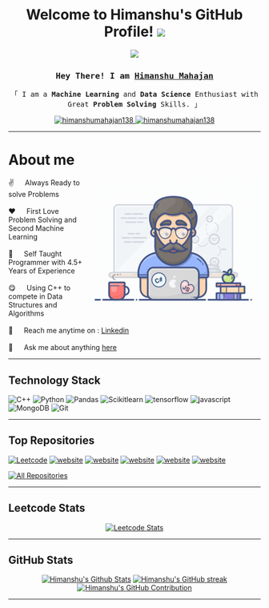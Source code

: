 <h1 align="center">
  Welcome to Himanshu's GitHub Profile!
  <img src="https://media.giphy.com/media/hvRJCLFzcasrR4ia7z/giphy.gif" width="28">
</h1>


<p align="center">
  <a href="https://github.com/himanshumahajan138"><img src="https://readme-typing-svg.herokuapp.com/?lines=Self%20Taught%20Programmer;ML%20and%20DS%20Enthusiast;4.5%2B%20years%20of%20coding%20experience;Always%20ready%20to%20learn%20new%20things&center=true&width=500&height=45"></a>
</p>

<!-- Intro  -->
<h3 align="center">
        <samp> Hey There! I am
                <b><a target="_blank" href="https://github.com/himanshumahajan138">Himanshu Mahajan</a></b>
        </samp>
</h3>


<p align="center"> 
  <samp>
    「 I am a <b>Machine Learning</b> and <b>Data Science</b> Enthusiast with Great <b>Problem Solving</b> Skills. 」
    <br>
  </samp>
</p>

<p align="center">
 <a href="https://www.linkedin.com/in/himanshu-mahajan-a0242026a" target="_blank">
  <img src="https://img.shields.io/badge/LinkedIn-0077B5?style=for-the-badge&logo=linkedin&logoColor=white" alt="himanshumahajan138"/>
 </a>
<a href="https://www.leetcode.com/himanshu138" target="_blank">
  <img src="https://img.shields.io/badge/Leetcode-FE7D37?style=for-the-badge&logo=leetcode&logoColor=black" alt="himanshumahajan138"/>
</a>
</p>
<hr/>

<!-- About Section -->
 # About me
 
<p>
 <img align="right" width="350" src="/programmer.gif" alt="Coding gif" />
  
 ✌️ &emsp; Always Ready to solve Problems <br/><br/>
 ❤️ &emsp; First Love Problem Solving and Second Machine Learning<br/><br/>
 🙌 &emsp; Self Taught Programmer with 4.5+ Years of Experience <br/><br/>
 😋 &emsp; Using C++ to compete in Data Structures and Algorithms <br/><br/>
 📧 &emsp; Reach me anytime on : [Linkedin](https://www.linkedin.com/in/himanshu-mahajan-a0242026a)<br/><br/>
 💬 &emsp; Ask me about anything [here](https://github.com/himanshumahajan138/himanshumahajan138/issues)

</p>
<hr/>

## Technology Stack

![C++](https://img.shields.io/badge/C%2B%2B-00599C?style=for-the-badge&logo=c%2B%2B&logoColor=white)
![Python](https://img.shields.io/badge/Python-3776AB?style=for-the-badge&logo=python&logoColor=white)
![Pandas](https://img.shields.io/badge/Pandas-7F3FBF?style=for-the-badge&logo=pandas&logoColor=white)
![Scikitlearn](https://img.shields.io/badge/ScikitLearn-yellow?style=for-the-badge&logo=scikitlearn&logoColor=white)
![tensorflow](https://img.shields.io/badge/tensorflow-orange?style=for-the-badge&logo=tensorflow&logoColor=white)
![javascript](https://img.shields.io/badge/javascript-yellow?style=for-the-badge&logo=javascript&logoColor=white)
![MongoDB](https://img.shields.io/badge/MongoDB-4EA94B?style=for-the-badge&logo=mongodb&logoColor=white)
![Git](https://img.shields.io/badge/Git-F05032?style=for-the-badge&logo=git&logoColor=white)
<hr/>

## Top Repositories 
[![Leetcode](https://github-readme-stats.vercel.app/api/pin/?username=himanshumahajan138&repo=Leetcode&border_color=7F3FBF&bg_color=0D1117&title_color=C9D1D9&text_color=8B949E&icon_color=7F3FBF)](https://github.com/himanshumahajan138/Flask-Website-Data-Analysis-With-Himanshu)
[![website](https://github-readme-stats.vercel.app/api/pin/?username=himanshumahajan138&repo=Flask-Website-Data-Analysis-With-Himanshu&border_color=7F3FBF&bg_color=0D1117&title_color=C9D1D9&text_color=8B949E&icon_color=7F3FBF)](https://github.com/himanshumahajan138/Flask-Website-Data-Analysis-With-Himanshu)
[![website](https://github-readme-stats.vercel.app/api/pin/?username=himanshumahajan138&repo=LGMVIP-DataScience-1&border_color=7F3FBF&bg_color=0D1117&title_color=C9D1D9&text_color=8B949E&icon_color=7F3FBF)](https://github.com/himanshumahajan138/LGMVIP-DataScience-1)
[![website](https://github-readme-stats.vercel.app/api/pin/?username=himanshumahajan138&repo=LGMVIP-DataScience-2&border_color=7F3FBF&bg_color=0D1117&title_color=C9D1D9&text_color=8B949E&icon_color=7F3FBF)](https://github.com/himanshumahajan138/LGMVIP-DataScience-2)
[![website](https://github-readme-stats.vercel.app/api/pin/?username=himanshumahajan138&repo=LGMVIP-DataScience-3&border_color=7F3FBF&bg_color=0D1117&title_color=C9D1D9&text_color=8B949E&icon_color=7F3FBF)](https://github.com/himanshumahajan138/LGMVIP-DataScience-3)
[![website](https://github-readme-stats.vercel.app/api/pin/?username=himanshumahajan138&repo=UNIVERSITY-WEBSITE-&border_color=7F3FBF&bg_color=0D1117&title_color=C9D1D9&text_color=8B949E&icon_color=7F3FBF)](https://github.com/himanshumahajan138/UNIVERSITY-WEBSITE-)


<p align="left">
  <a href="https://github.com/himanshumahajan138?tab=repositories" target="_blank"><img alt="All Repositories" title="All Repositories" src="https://img.shields.io/badge/-All%20Repos-2962FF?style=for-the-badge&logo=koding&logoColor=white"/></a>
</p>

<hr/>

## Leetcode Stats 
<p align="center">
  <a href="https://www.leetcode.com/himanshu138">
    <img src="https://leetcard.jacoblin.cool/himanshu138?ext=contest&border=0&radius=20&width=500&height=500" alt="Leetcode Stats">
  </a>
</p>
<hr/>

## GitHub Stats 
<p align="center">
  <a>
  <a href="https://github.com/himanshumahajan138" align="left">
    <img alt="Himanshu's Github Stats" src="https://denvercoder1-github-readme-stats.vercel.app/api?username=himanshumahajan138&show_icons=true&count_private=true&theme=react&border_color=7F3FBF&bg_color=0D1117&title_color=F85D7F&icon_color=F8D866"/></a>
  <a href="https://github.com/himanshumahajan138" float="right">
    <img src="https://github-readme-streak-stats.herokuapp.com/?user=himanshumahajan138&theme=radical&border=7F3FBF&background=0D1117" alt="Himanshu's GitHub streak"/>
  </a>
  </a>
  <a href="https://github.com/himanshumahajan138">
    <img src="https://github-profile-summary-cards.vercel.app/api/cards/profile-details?username=himanshumahajan138&theme=radical" alt="Himanshu's GitHub Contribution"/>
  </a>
</p>
<hr/>
<!---
himanshumahajan138/himanshumahajan138 is a ✨ special ✨ repository because its `README.md` (this file) appears on your GitHub profile.
You can click the Preview link to take a look at your changes.
--->

